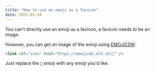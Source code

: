 ```yaml
---
title: "How to use an emoji as a favicon"
date: 2021-01-24
---
```

You can't directly use an emoji as a favicon, a favicon needs to be an image.

However, you can get an image of the emoji using [EMOJICDN](https://emojicdn.elk.sh):

```html
<link rel="icon" href="https://emojicdn.elk.sh/🍉" />
```

Just replace the `🍉` emoji with any emoji you'd like.
